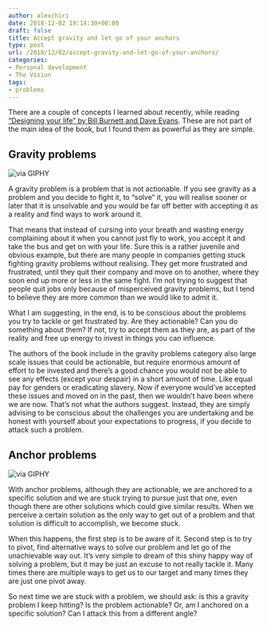 ```yaml
---
author: alexchiri
date: 2018-12-02 19:14:30+00:00
draft: false
title: Accept gravity and let go of your anchors
type: post
url: /2018/12/02/accept-gravity-and-let-go-of-your-anchors/
categories:
- Personal development
- The Vision
tags:
- problems
---
```


There are a couple of concepts I learned about recently, while reading [“Designing your life” by Bill Burnett and Dave Evans](https://www.amazon.com/Designing-Your-Life-Well-Lived-Joyful-ebook/dp/B01BJSRSEC/). These are not part of the main idea of the book, but I found them as powerful as they are simple.


## Gravity problems

![via GIPHY](https://giphy.com/gifs/zach-galifianakis-JhncGNdBoyeKk)

A gravity problem is a problem that is not actionable. If you see gravity as a problem and you decide to fight it, to “solve” it, you will realise sooner or later that it is unsolvable and you would be far off better with accepting it as a reality and find ways to work around it.

That means that instead of cursing into your breath and wasting energy complaining about it when you cannot just fly to work, you accept it and take the bus and get on with your life. Sure this is a rather juvenile and obvious example, but there are many people in companies getting stuck fighting gravity problems without realising. They get more frustrated and frustrated, until they quit their company and move on to another, where they soon end up more or less in the same fight. I’m not trying to suggest that people quit jobs only because of misperceived gravity problems, but I tend to believe they are more common than we would like to admit it.

What I am suggesting, in the end, is to be conscious about the problems you try to tackle or get frustrated by. Are they actionable? Can you do something about them? If not, try to accept them as they are, as part of the reality and free up energy to invest in things you can influence.

The authors of the book include in the gravity problems category also large scale issues that could be actionable, but require enormous amount of effort to be invested and there’s a good chance you would not be able to see any effects (except your despair) in a short amount of time. Like equal pay for genders or eradicating slavery. Now if everyone would’ve accepted these issues and moved on in the past, then we wouldn’t have been where we are now. That’s not what the authors suggest. Instead, they are simply advising to be conscious about the challenges you are undertaking and be honest with yourself about your expectations to progress, if you decide to attack such a problem.


## Anchor problems

![via GIPHY](https://giphy.com/gifs/3rjZId225LNpgoLr1R)

With anchor problems, although they are actionable, we are anchored to a specific solution and we are stuck trying to pursue just that one, even though there are other solutions which could give similar results. When we perceive a certain solution as the only way to get out of a problem and that solution is difficult to accomplish, we become stuck.

When this happens, the first step is to be aware of it. Second step is to try to pivot, find alternative ways to solve our problem and let go of the unachievable way out. It’s very simple to dream of this shiny happy way of solving a problem, but it may be just an excuse to not really tackle it. Many times there are multiple ways to get us to our target and many times they are just one pivot away.

So next time we are stuck with a problem, we should ask: is this a gravity problem I keep hitting? Is the problem actionable? Or, am I anchored on a specific solution? Can I attack this from a different angle?
